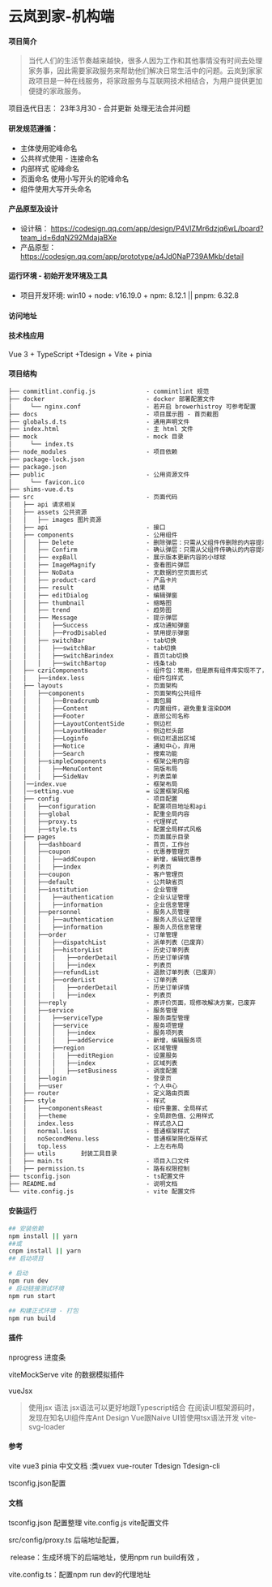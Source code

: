 # 云岚到家-机构端
#### 项目简介
> 当代人们的生活节奏越来越快，很多人因为工作和其他事情没有时间去处理家务事，因此需要家政服务来帮助他们解决日常生活中的问题。云岚到家家政项目是一种在线服务，将家政服务与互联网技术相结合，为用户提供更加便捷的家政服务。

项目迭代日志：
23年3月30 - 合并更新 处理无法合并问题
#### 研发规范遵循：

- 主体使用驼峰命名
- 公共样式使用 - 连接命名
- 内部样式 驼峰命名
- 页面命名 使用小写开头的驼峰命名
- 组件使用大写开头命名

#### 产品原型及设计
- 设计稿： https://codesign.qq.com/app/design/P4VlZMr6dzjq6wL/board?team_id=6dqN292MdajaBXe
- 产品原型： https://codesign.qq.com/app/prototype/a4Jd0NaP739AMkb/detail

#### 运行环境 - 初始开发环境及工具

- 项目开发环境: win10 + node: v16.19.0 + npm: 8.12.1 || pnpm: 6.32.8 

#### 访问地址


#### 技术栈应用
Vue 3 + TypeScript +Tdesign + Vite + pinia
#### 项目结构
```html
├── commitlint.config.js              - commintlint 规范
├── docker                            - docker 部署配置文件
│     └── nginx.conf                  - 若开启 browerhistroy 可参考配置
├── docs                              - 项目展示图 - 首页截图      
├── globals.d.ts                      - 通用声明文件        
├── index.html                        - 主 html 文件
├── mock                              - mock 目录
│     └── index.ts
├── node_modules                      - 项目依赖
├── package-lock.json
├── package.json
├── public                            - 公用资源文件  
│     └── favicon.ico
├── shims-vue.d.ts
├── src                               - 页面代码
│   ├── api 请求相关
│   ├── assets 公共资源
│   │   ├── images 图片资源
│   ├── api                           - 接口
│   ├── components                    - 公用组件
│   │   ├── Delete                    - 删除弹层：只需从父组件传删除的内容提示
│   │   ├── Confirm                   - 确认弹层：只需从父组件传确认的内容提示
│   │   ├── expBall                   - 展示版本更新内容的小球球
│   │   ├── ImageMagnify              - 查看图片弹层
│   │   ├── NoData                    - 无数据的空页面形式
│   │   ├── product-card              - 产品卡片
│   │   ├── result                    - 结果
│   │   ├── editDialog                - 编辑弹窗
│   │   ├── thumbnail                 - 缩略图
│   │   ├── trend                     - 趋势图
│   │   ├── Message                   - 提示弹层
│   │   │   ├──Success                - 成功通知弹窗
│   │   │   ├──ProdDisabled           - 禁用提示弹窗
│   │   ├── switchBar                 - tab切换
│   │   │   ├──switchBar              - tab切换
│   │   │   ├──switchBarindex         - 首页tab切换
│   │   │   ├──switchBartop           - 线条tab
│   ├── czriComponents                - 组件包：常用，但是原有组件库实现不了，因此进行了二次开发
│   │   ├──index.less                 - 组件包样式
│   ├── layouts                       - 页面架构
│   │   ├──components				  - 页面架构公共组件
│   │   │   ├──Breadcrumb			  - 面包屑
│   │   │   ├──Content				  - 内置组件，避免重复渲染DOM
│   │   │   ├──Footer				  - 底部公司名称
│   │   │   ├──LayoutContentSide	  - 侧边栏
│   │   │   ├──LayoutHeader	  		  - 侧边栏头部
│   │   │   ├──Loginfo	  		  	  - 侧边栏退出区域
│   │   │   ├──Notice	  		  	  - 通知中心，弃用
│   │   │   ├──Search	  		  	  - 搜索功能
│   │   ├──simpleComponents		  	  - 框架公用内容
│   │   │   ├──MenuContent	  		  - 简版布局
│   │   │   ├──SideNav	  		  	  - 列表菜单
│   │──index.vue					  - 框架布局
│   │──setting.vue					  = 设置框架风格
│   ├── config                        - 项目配置
│   │   ├──configuration              - 配置项目地址和api
│   │   ├──global                     - 配重全局内容
│   │   ├──proxy.ts                   - 代理样式
│   │   ├──style.ts                   - 配置全局样式风格
│   ├── pages                         - 页面展示目录
│   │   ├──dashboard                  - 首页，工作台
│   │   ├──coupon                     - 优惠券管理页
│   │   │   ├──addCoupon              - 新增，编辑优惠券
│   │   │   ├──index                  - 列表页
│   │   ├──coupon                     - 客户管理页
│   │   ├──default                    - 公共缺省页
│   │   ├──institution                - 企业管理
│   │   │   ├──authentication         - 企业认证管理
│   │   │   ├──information            - 企业信息管理
│   │   ├──personnel                  - 服务人员管理
│   │   │   ├──authentication         - 服务人员认证管理
│   │   │   ├──information            - 服务人员信息管理
│   │   ├──order                      - 订单管理
│   │   │   ├──dispatchList           - 派单列表（已废弃）
│   │   │   ├──historyList            - 历史订单列表
│   │   │   │   ├──orderDetail        - 历史订单详情
│   │   │   │   ├──index              - 列表页
│   │   │   ├──refundList             - 退款订单列表（已废弃）
│   │   │   ├──orderList              - 订单列表
│   │   │   │   ├──orderDetail        - 历史订单详情
│   │   │   │   ├──index              - 列表页
│   │   ├──reply                      - 原评价页面，现修改解决方案，已废弃
│   │   ├──service                    - 服务管理
│   │   │   ├──serviceType            - 服务类型管理
│   │   │   ├──service                - 服务项管理
│   │   │   │   ├──index              - 服务项列表
│   │   │   │   ├──addService         - 新增，编辑服务项
│   │   │   ├──region                 - 区域管理
│   │   │   │   ├──editRegion         - 设置服务
│   │   │   │   ├──index              - 区域列表
│   │   │   │   ├──setBusiness        - 调度配置
│   │   ├──login                      - 登录页
│   │   ├──user                       - 个人中心
│   ├── router                        - 定义路由页面
│   ├── style                         - 样式
│   │   ├──componentsReast            - 组件重置、全局样式
│   │   ├──theme                      - 全局颜色值、公用样式
│   │   index.less                    - 样式总入口
│   │   normal.less                   - 普通框架样式
│   │   noSecondMenu.less             - 普通框架简化版样式
│   │   top.less                      - 上左右布局
│   ├── utils       封装工具目录
│   ├── main.ts						  - 项目入口文件
│   ├── permission.ts				  - 路有权限控制
├── tsconfig.json                     - ts配置文件
├── README.md                         - 说明文档  
└── vite.config.js                    - vite 配置文件
```
#### 安装运行

``` bash
## 安装依赖
npm install || yarn 
##或
cnpm install || yarn 
## 启动项目 

# 启动
npm run dev
# 启动链接测试环境
npm run start

## 构建正式环境 - 打包
npm run build

```
#### 插件
nprogress 进度条 

viteMockServe vite 的数据模拟插件

vueJsx 
> 使用jsx 语法 jsx语法可以更好地跟Typescript结合 在阅读UI框架源码时，发现在知名UI组件库Ant Design Vue跟Naive UI皆使用tsx语法开发
vite-svg-loader



#### 参考

vite
vue3
pinia 中文文档 :类vuex 
vue-router
Tdesign
Tdesign-cli

tsconfig.json配置 
#### 文档
tsconfig.json 配置整理
vite.config.js vite配置文件

src/config/proxy.ts 后端地址配置，

​	release：生成环境下的后端地址，使用npm run build有效 ，

vite.config.ts：配置npm run dev的代理地址	

